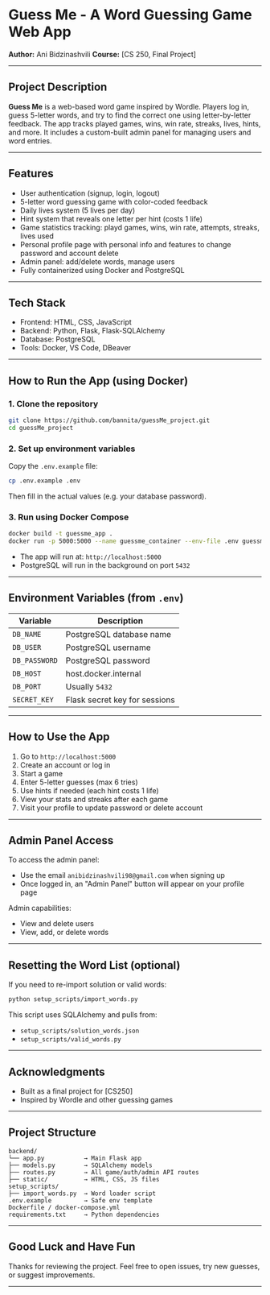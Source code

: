 # Guess Me - A Word Guessing Game Web App

**Author:** Ani Bidzinashvili
**Course:** \[CS 250, Final Project]

---

## Project Description

**Guess Me** is a web-based word game inspired by Wordle. Players log in, guess 5-letter words, and try to find the correct one using letter-by-letter feedback. The app tracks played games, wins, win rate, streaks, lives, hints, and more. It includes a custom-built admin panel for managing users and word entries.

---

## Features

* User authentication (signup, login, logout)
* 5-letter word guessing game with color-coded feedback
* Daily lives system (5 lives per day)
* Hint system that reveals one letter per hint (costs 1 life)
* Game statistics tracking: playd games, wins, win rate, attempts, streaks, lives used
* Personal profile page with personal info and features to change password and account delete
* Admin panel: add/delete words, manage users
* Fully containerized using Docker and PostgreSQL

---

## Tech Stack

* Frontend: HTML, CSS, JavaScript
* Backend: Python, Flask, Flask-SQLAlchemy
* Database: PostgreSQL
* Tools: Docker, VS Code, DBeaver

---

## How to Run the App (using Docker)

### 1. Clone the repository

```bash
git clone https://github.com/bannita/guessMe_project.git
cd guessMe_project
```

### 2. Set up environment variables

Copy the `.env.example` file:

```bash
cp .env.example .env
```

Then fill in the actual values (e.g. your database password).

### 3. Run using Docker Compose

```bash
docker build -t guessme_app .
docker run -p 5000:5000 --name guessme_container --env-file .env guessme_app
```

* The app will run at: `http://localhost:5000`
* PostgreSQL will run in the background on port `5432`

---

## Environment Variables (from `.env`)

| Variable      | Description                                          |
| ------------- | ---------------------------------------------------- |
| `DB_NAME`     | PostgreSQL database name                             |
| `DB_USER`     | PostgreSQL username                                  |
| `DB_PASSWORD` | PostgreSQL password                                  |
| `DB_HOST`     | host.docker.internal                                |
| `DB_PORT`     | Usually `5432`                                       |
| `SECRET_KEY`  | Flask secret key for sessions                        |

---

## How to Use the App

1. Go to `http://localhost:5000`
2. Create an account or log in
3. Start a game
4. Enter 5-letter guesses (max 6 tries)
5. Use hints if needed (each hint costs 1 life)
6. View your stats and streaks after each game
7. Visit your profile to update password or delete account

---

## Admin Panel Access

To access the admin panel:

* Use the email `anibidzinashvili98@gmail.com` when signing up
* Once logged in, an "Admin Panel" button will appear on your profile page

Admin capabilities:

* View and delete users
* View, add, or delete words

---

## Resetting the Word List (optional)

If you need to re-import solution or valid words:

```bash
python setup_scripts/import_words.py
```

This script uses SQLAlchemy and pulls from:

* `setup_scripts/solution_words.json`
* `setup_scripts/valid_words.py`

---

## Acknowledgments

* Built as a final project for \[CS250]
* Inspired by Wordle and other guessing games

---

## Project Structure

```
backend/
└── app.py           → Main Flask app
├── models.py        → SQLAlchemy models
├── routes.py        → All game/auth/admin API routes
├── static/          → HTML, CSS, JS files
setup_scripts/
├── import_words.py  → Word loader script
.env.example         → Safe env template
Dockerfile / docker-compose.yml
requirements.txt     → Python dependencies
```

---

## Good Luck and Have Fun

Thanks for reviewing the project.
Feel free to open issues, try new guesses, or suggest improvements.

---
